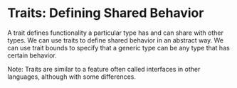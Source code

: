 # Traits: Defining Shared Behavior

A trait defines functionality a particular type has and can share with other types. We can use
traits to define shared behavior in an abstract way. We can use trait bounds to specify that
a generic type can be any type that has certain behavior.

Note: Traits are similar to a feature often called interfaces in other languages, although with
some differences.
